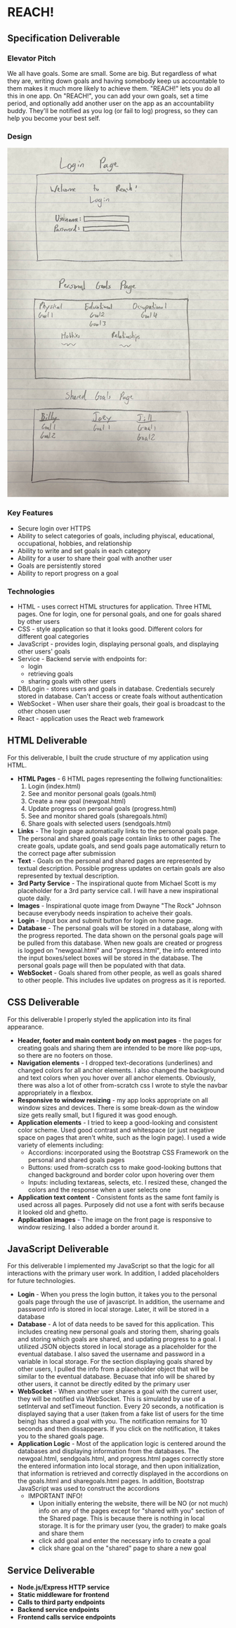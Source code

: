 # REACH!
## Specification Deliverable
### Elevator Pitch

We all have goals. Some are small. Some are big. But regardless  of what they are, writing down goals and having somebody keep us accountable to them makes it much more likely to achieve them. "REACH!" lets you do all this in one app. On "REACH!", you can add your own goals, set a time period, and optionally add another user on the app as an accountability buddy. They'll be notified as you log (or fail to log) progress, so they can help you become your best self.

### Design

![Mock](startup_webpage_design.jpg)

### Key Features
- Secure login over HTTPS
- Ability to select categories of goals, including phyiscal, educational, occupational, hobbies, and relationship
- Ability to write and set goals in each category
- Ability for a user to share their goal with another user
- Goals are persistently stored
- Ability to report progress on a goal
### Technologies
- HTML - uses correct HTML structures for application. Three HTML pages. One for login, one for personal goals, and one for goals shared by other users
- CSS - style application so that it looks good. Different colors for different goal categories
- JavaScript - provides login, displaying personal goals, and displaying other users' goals
- Service - Backend servie with endpoints for:
    - login
    - retrieving goals
    - sharing goals with other users
- DB/Login - stores users and goals in database. Credentials securely stored in database. Can't access or create foals without authentication
- WebSocket - When user share their goals, their goal is broadcast to the other chosen user
- React - application uses the React web framework

## HTML Deliverable
For this deliverable, I built the crude structure of my application using HTML.

- **HTML Pages** - 6 HTML pages representing the follwing functionalities:
    1. Login (index.html)
    2. See and monitor personal goals (goals.html)
    3. Create a new goal (newgoal.html)
    4. Update progress on personal goals (progress.html)
    5. See and monitor shared goals (sharegoals.html)
    6. Share goals with selected users (sendgoals.html)
- **Links** - The login page automatically links to the personal goals page. The personal and shared goals page contain links to other pages. The create goals, update goals, and send goals page automatically return to the correct page after submission
- **Text** - Goals on the personal and shared pages are represented by textual description. Possible progress updates on certain goals are also represented by textual description.
- **3rd Party Service** - The inspirational quote from Michael Scott is my placeholder for a 3rd party service call. I will have a new inspirational quote daily.
- **Images** - Inspirational quote image from Dwayne "The Rock" Johnson because everybody needs inspiration to acheive their goals.
- **Login** - Input box and submit button for login on home page.
- **Database** - The personal goals will be stored in a database, along with the progress reported. The data shown on the personal goals page will be pulled from this database. When new goals are created or progress is logged on "newgoal.html" and "progress.html", the info entered into the input boxes/select boxes will be stored in the database. The personal goals page will then be populated with that data. 
- **WebSocket** - Goals shared from other people, as well as goals shared to other people. This includes live updates on progress as it is reported.

## CSS Deliverable
For this deliverable I properly styled the application into its final appearance.

- **Header, footer and main content body on most pages** - the pages for creating goals and sharing them are intended to be more like pop-ups, so there are no footers on those. 
- **Navigation elements** - I dropped text-decorations (underlines) and changed colors for all anchor elements. I also changed the background and text colors when you hover over all anchor elements. Obviously, there was also a lot of other from-scratch css I wrote to style the navbar appropriately in a flexbox.
- **Responsive to window resizing** - my app looks appropriate on all window sizes and devices. There is some break-down as the window size gets really small, but I figured it was good enough.
- **Application elements** - I tried to keep a good-looking and consistent color scheme. Used good contrast and whitespace (or just negative space on pages that aren't white, such as the login page). I used a wide variety of elements including:
    - Accordions: incorporated using the Bootstrap CSS Framework on the personal and shared goals pages
    - Buttons: used from-scratch css to make good-looking buttons that changed background and border color upon hovering over them
    - Inputs: including textareas, selects, etc. I resized these, changed the colors and the response when a user selects one
- **Application text content** - Consistent fonts as the same font family is used across all pages. Purposely did not use a font with serifs because it looked old and  ghetto.
- **Application images** - The image on the front page is responsive to window resizing. I also added a border around it.

## JavaScript Deliverable
For this deliverable I implemented my JavaScript so that the logic for all interactions with the primary user work. In addition, I added placeholders for future technologies.

- **Login** - When you press the login button, it takes you to the personal goals page through the use of javascript. In addition, the username and password info is stored in local storage. Later, it will be stored in a database
- **Database** - A lot of data needs to be saved for this application. This includes creating new personal goals and storing them, sharing goals and storing which goals are shared, and updating progress to a goal. I utilized JSON objects stored in local storage as a placeholder for the eventual database. I also saved the username and password in a variable in local storage. For the section displaying goals shared by other users, I pulled the info from a placeholder object that will be similar to the eventual database. Becuase that info will be shared by other users, it cannot be directly edited by the primary user
- **WebSocket** - When another user shares a goal with the current user, they will be notified via WebSocket. This is simulated by use of a setInterval and setTimeout function. Every 20 seconds, a notification is displayed saying that a user (taken from a fake list of users for the time being) has shared a goal with you. The notification remains for 10 seconds and then dissappears. If you click on the notification, it takes you to the shared goals page.
- **Application Logic** - Most of the application logic is centered around the databases and displaying information from the databases. The newgoal.html, sendgoals.html, and progress.html pages correctly store the entered information into local storage, and then upon initialization, that information is retrieved and correctly displayed in the accordions on the goals.html and sharegoals.html pages. In addition, Bootstrap JavaScript was used to construct the accordions
    - IMPORTANT INFO!
        - Upon initially entering the website, there will be NO (or not much) info on any of the pages except for "shared with you" section of the Shared page. This is because there is nothing in local storage. It is for the primary user (you, the grader) to make goals and share them
        - click add goal and enter the necessary info to create a goal
        - click share goal on the "shared" page to share a new goal

## Service Deliverable
- **Node.js/Express HTTP service**
- **Static middleware for frontend**
- **Calls to third party endpoints**
- **Backend service endpoints**
- **Frontend calls service endpoints**
<!-- ## DB/Login Deliverable
## WebSocket Deliverable
## React Deliverable -->
